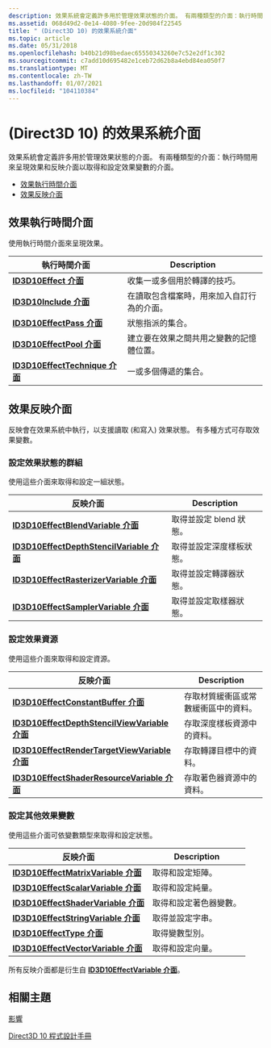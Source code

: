 ```yaml
---
description: 效果系統會定義許多用於管理效果狀態的介面。 有兩種類型的介面：執行時間用來呈現效果和反映介面以取得和設定效果變數的介面。
ms.assetid: 068d49d2-0e14-4080-9fee-20d984f22545
title: " (Direct3D 10) 的效果系統介面"
ms.topic: article
ms.date: 05/31/2018
ms.openlocfilehash: b40b21d98bedaec65550343260e7c52e2df1c302
ms.sourcegitcommit: c7add10d695482e1ceb72d62b8a4ebd84ea050f7
ms.translationtype: MT
ms.contentlocale: zh-TW
ms.lasthandoff: 01/07/2021
ms.locfileid: "104110384"
---
```

# <a name="effect-system-interfaces-direct3d-10"></a> (Direct3D 10) 的效果系統介面

效果系統會定義許多用於管理效果狀態的介面。 有兩種類型的介面：執行時間用來呈現效果和反映介面以取得和設定效果變數的介面。

-   [效果執行時間介面](#effect-runtime-interfaces)
-   [效果反映介面](#effect-reflection-interfaces)

## <a name="effect-runtime-interfaces"></a>效果執行時間介面

使用執行時間介面來呈現效果。



| 執行時間介面                                               | Description                                                          |
|------------------------------------------------------------------|----------------------------------------------------------------------|
| [**ID3D10Effect 介面**](/windows/desktop/api/D3D10Effect/nn-d3d10effect-id3d10effect)                   | 收集一或多個用於轉譯的技巧。                  |
| [**ID3D10Include 介面**](/previous-versions/windows/desktop/legacy/bb173775(v=vs.85))                 | 在讀取包含檔案時，用來加入自訂行為的介面。 |
| [**ID3D10EffectPass 介面**](/windows/desktop/api/D3D10Effect/nn-d3d10effect-id3d10effectpass)           | 狀態指派的集合。                                   |
| [**ID3D10EffectPool 介面**](/windows/desktop/api/D3D10Effect/nn-d3d10effect-id3d10effectpool)           | 建立要在效果之間共用之變數的記憶體位置。 |
| [**ID3D10EffectTechnique 介面**](/windows/desktop/api/D3D10Effect/nn-d3d10effect-id3d10effecttechnique) | 一或多個傳遞的集合。                                  |



 

## <a name="effect-reflection-interfaces"></a>效果反映介面

反映會在效果系統中執行，以支援讀取 (和寫入) 效果狀態。 有多種方式可存取效果變數。

### <a name="setting-groups-of-effect-state"></a>設定效果狀態的群組

使用這些介面來取得和設定一組狀態。



| 反映介面                                                                  | Description                      |
|----------------------------------------------------------------------------------------|----------------------------------|
| [**ID3D10EffectBlendVariable 介面**](/windows/desktop/api/D3D10Effect/nn-d3d10effect-id3d10effectblendvariable)               | 取得並設定 blend 狀態。         |
| [**ID3D10EffectDepthStencilVariable 介面**](/windows/desktop/api/D3D10Effect/nn-d3d10effect-id3d10effectdepthstencilvariable) | 取得並設定深度樣板狀態。 |
| [**ID3D10EffectRasterizerVariable 介面**](/windows/desktop/api/D3D10Effect/nn-d3d10effect-id3d10effectrasterizervariable)     | 取得並設定轉譯器狀態。    |
| [**ID3D10EffectSamplerVariable 介面**](/windows/desktop/api/D3D10Effect/nn-d3d10effect-id3d10effectsamplervariable)           | 取得並設定取樣器狀態。       |



 

### <a name="setting-effect-resources"></a>設定效果資源

使用這些介面來取得和設定資源。



| 反映介面                                                                          | Description                                         |
|------------------------------------------------------------------------------------------------|-----------------------------------------------------|
| [**ID3D10EffectConstantBuffer 介面**](/windows/desktop/api/D3D10Effect/nn-d3d10effect-id3d10effectconstantbuffer)                     | 存取材質緩衝區或常數緩衝區中的資料。 |
| [**ID3D10EffectDepthStencilViewVariable 介面**](/windows/desktop/api/D3D10Effect/nn-d3d10effect-id3d10effectdepthstencilviewvariable) | 存取深度樣板資源中的資料。            |
| [**ID3D10EffectRenderTargetViewVariable 介面**](/windows/desktop/api/D3D10Effect/nn-d3d10effect-id3d10effectrendertargetviewvariable) | 存取轉譯目標中的資料。                     |
| [**ID3D10EffectShaderResourceVariable 介面**](/windows/desktop/api/D3D10Effect/nn-d3d10effect-id3d10effectshaderresourcevariable)     | 存取著色器資源中的資料。                   |



 

### <a name="setting-other-effect-variables"></a>設定其他效果變數

使用這些介面可依變數類型來取得和設定狀態。



| 反映介面                                                      | Description                    |
|----------------------------------------------------------------------------|--------------------------------|
| [**ID3D10EffectMatrixVariable 介面**](/windows/desktop/api/D3D10Effect/nn-d3d10effect-id3d10effectmatrixvariable) | 取得和設定矩陣。          |
| [**ID3D10EffectScalarVariable 介面**](/windows/desktop/api/D3D10Effect/nn-d3d10effect-id3d10effectscalarvariable) | 取得和設定純量。          |
| [**ID3D10EffectShaderVariable 介面**](/windows/desktop/api/D3D10Effect/nn-d3d10effect-id3d10effectshadervariable) | 取得和設定著色器變數。 |
| [**ID3D10EffectStringVariable 介面**](/windows/desktop/api/D3D10Effect/nn-d3d10effect-id3d10effectstringvariable) | 取得並設定字串。          |
| [**ID3D10EffectType 介面**](/windows/desktop/api/D3D10Effect/nn-d3d10effect-id3d10effecttype)                     | 取得變數型別。           |
| [**ID3D10EffectVectorVariable 介面**](/windows/desktop/api/D3D10Effect/nn-d3d10effect-id3d10effectvectorvariable) | 取得和設定向量。          |



 

所有反映介面都是衍生自 [**ID3D10EffectVariable 介面**](/windows/desktop/api/D3D10Effect/nn-d3d10effect-id3d10effectvariable)。

## <a name="related-topics"></a>相關主題

<dl> <dt>

[影響](d3d10-graphics-programming-guide-effects.md)
</dt> <dt>

[Direct3D 10 程式設計手冊](d3d10-graphics-programming-guide.md)
</dt> </dl>

 

 
